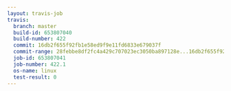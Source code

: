 ```yaml
---
layout: travis-job
travis:
  branch: master
  build-id: 653807040
  build-number: 422
  commit: 16db2f655f92fb1e58ed9f9e11fd6833e679037f
  commit-range: 28febbe8df2fc4a429c707023ec3050ba897128e...16db2f655f92fb1e58ed9f9e11fd6833e679037f
  job-id: 653807041
  job-number: 422.1
  os-name: linux
  test-result: 0
---
```

